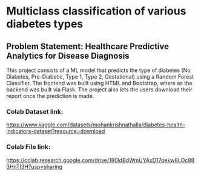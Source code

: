 # Multiclass classification of various diabetes types 
## Problem Statement: Healthcare Predictive Analytics for Disease Diagnosis
This project consists of a ML model that predicts the type of diabetes (No Diabetes, Pre-Diabetic, Type 1, Type 2, Gestational) using a Random Forest Classifier. 
The frontend was built using HTML and Bootstrap, where as the backend was built via Flask. 
The project also lets the users download their report once the prediction is made. 


### Colab Dataset link: 
https://www.kaggle.com/datasets/mohankrishnathalla/diabetes-health-indicators-dataset?resource=download

### Colab File link:
https://colab.research.google.com/drive/180ldBdWmUYAxD17qekw8LOc883HnTI3H?usp=sharing
